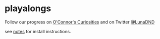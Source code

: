 # playalongs
Follow our progress on [O'Connor's Curiosities](https://www.loop.markets/user/164683/) and on Twitter [@LunaDND](https://twitter.com/lunadnd)

see [notes](./notes.md) for install instructions.
